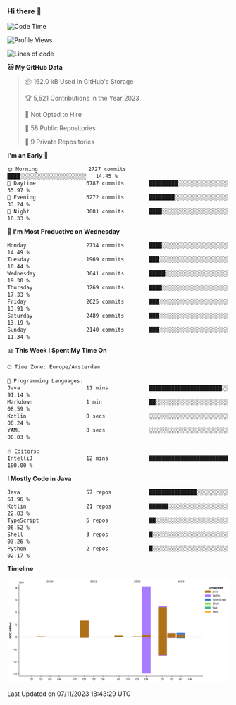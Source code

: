 ### Hi there 👋


<!--START_SECTION:waka-->
![Code Time](http://img.shields.io/badge/Code%20Time-3%2C585%20hrs%2033%20mins-blue)

![Profile Views](http://img.shields.io/badge/Profile%20Views-3-blue)

![Lines of code](https://img.shields.io/badge/From%20Hello%20World%20I%27ve%20Written-8.7%20million%20lines%20of%20code-blue)

**🐱 My GitHub Data** 

> 📦 162.0 kB Used in GitHub's Storage 
 > 
> 🏆 5,521 Contributions in the Year 2023
 > 
> 🚫 Not Opted to Hire
 > 
> 📜 58 Public Repositories 
 > 
> 🔑 9 Private Repositories 
 > 
**I'm an Early 🐤** 

```text
🌞 Morning                2727 commits        ████░░░░░░░░░░░░░░░░░░░░░   14.45 % 
🌆 Daytime                6787 commits        █████████░░░░░░░░░░░░░░░░   35.97 % 
🌃 Evening                6272 commits        ████████░░░░░░░░░░░░░░░░░   33.24 % 
🌙 Night                  3081 commits        ████░░░░░░░░░░░░░░░░░░░░░   16.33 % 
```
📅 **I'm Most Productive on Wednesday** 

```text
Monday                   2734 commits        ████░░░░░░░░░░░░░░░░░░░░░   14.49 % 
Tuesday                  1969 commits        ███░░░░░░░░░░░░░░░░░░░░░░   10.44 % 
Wednesday                3641 commits        █████░░░░░░░░░░░░░░░░░░░░   19.30 % 
Thursday                 3269 commits        ████░░░░░░░░░░░░░░░░░░░░░   17.33 % 
Friday                   2625 commits        ███░░░░░░░░░░░░░░░░░░░░░░   13.91 % 
Saturday                 2489 commits        ███░░░░░░░░░░░░░░░░░░░░░░   13.19 % 
Sunday                   2140 commits        ███░░░░░░░░░░░░░░░░░░░░░░   11.34 % 
```


📊 **This Week I Spent My Time On** 

```text
🕑︎ Time Zone: Europe/Amsterdam

💬 Programming Languages: 
Java                     11 mins             ███████████████████████░░   91.14 % 
Markdown                 1 min               ██░░░░░░░░░░░░░░░░░░░░░░░   08.59 % 
Kotlin                   0 secs              ░░░░░░░░░░░░░░░░░░░░░░░░░   00.24 % 
YAML                     0 secs              ░░░░░░░░░░░░░░░░░░░░░░░░░   00.03 % 

🔥 Editors: 
IntelliJ                 12 mins             █████████████████████████   100.00 % 
```

**I Mostly Code in Java** 

```text
Java                     57 repos            ███████████████░░░░░░░░░░   61.96 % 
Kotlin                   21 repos            ██████░░░░░░░░░░░░░░░░░░░   22.83 % 
TypeScript               6 repos             ██░░░░░░░░░░░░░░░░░░░░░░░   06.52 % 
Shell                    3 repos             █░░░░░░░░░░░░░░░░░░░░░░░░   03.26 % 
Python                   2 repos             █░░░░░░░░░░░░░░░░░░░░░░░░   02.17 % 
```



**Timeline**

![Lines of Code chart](https://raw.githubusercontent.com/powercasgamer/powercasgamer/master/assets/bar_graph.png)


 Last Updated on 07/11/2023 18:43:29 UTC
<!--END_SECTION:waka-->

